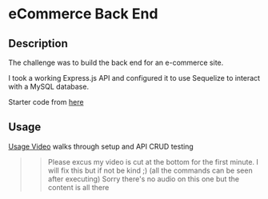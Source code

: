 # eCommerce Back End

## Description

The challenge was to build the back end for an e-commerce site. 

I took a working Express.js API and configured it to use Sequelize to interact with a MySQL database.

Starter code from [here](https://github.com/coding-boot-camp/fantastic-umbrella)  

## Usage

[Usage Video](https://its-jefe.github.io/videos/13.html) walks through setup and API CRUD testing
>> Please excus my video is cut at the bottom for the first minute. I will fix this but if not be kind ;) (all the commands can be seen after executing)
Sorry there's no audio on this one but the content is all there
